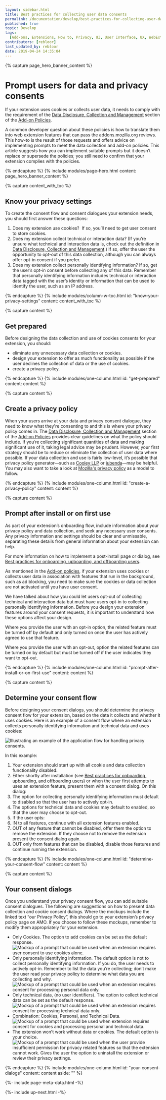 ```yaml
---
layout: sidebar.html
title: Best practices for collecting user data consents
permalink: /documentation/develop/best-practices-for-collecting-user-data-consents/
published: true
topic: Develop
tags:
  [Add-ons, Extensions, How to, Privacy, UI, User Interface, UX, WebExtensions]
contributors: [rebloor]
last_updated_by: rebloor
date: 2019-04-24 14:35:04
---
```


<!-- Page Hero Banner -->

{% capture page_hero_banner_content %}

# Prompt users for data and privacy consents

If your extension uses cookies or collects user data, it needs to comply with the requirement of the [Data Disclosure, Collection and Management](/documentation/publish/add-on-policies/#data-disclosure-collection-and-management) section of the [Add-on Policies](/documentation/publish/add-on-policies/).

A common developer question about these policies is how to translate them into web extension features that can pass the addons.mozilla.org reviews. This how-to is the result of those requests and offers advice on implementing prompts to meet the data collection and add-on policies. This article suggests how you can implement suitable prompts but it doesn’t replace or supersede the policies; you still need to confirm that your extension complies with the policies.

{% endcapture %}
{% include modules/page-hero.html
	content: page_hero_banner_content
%}

<!-- END: Page Hero Banner -->

<!-- Content with Table of Contents Module -->

{% capture content_with_toc %}

## Know your privacy settings

To create the consent flow and consent dialogues your extension needs, you should first answer these questions:

1. Does my extension use cookies?  If so, you’ll need to get user consent to store cookies.
2. Does my extension collect technical or interaction data? (If you’re unsure what technical and interaction data is, check out the definition in [Data Disclosure, Collection and Management](/documentation/publish/add-on-policies/#data-disclosure-collection-and-management).) If so, offer the user the opportunity to opt-out of this data collection, although you can always offer opt-in consent if you prefer.
3. Does my extension collect personally identifying information? If so, get the user’s opt-in consent before collecting any of this data. Remember that personally identifying information includes technical or interaction data tagged with the user’s identity or information that can be used to identify the user, such as an IP address.

{% endcapture %}
{% include modules/column-w-toc.html
  id: "know-your-privacy-settings"
  content: content_with_toc
%}

<!-- END: Content with Table of Contents -->

<!-- Single Column Body Module -->

{% capture content %}

## Get prepared

Before designing the data collection and use of cookies consents for your extension, you should:

- eliminate any unnecessary data collection or cookies.
- design your extension to offer as much functionality as possible if the user declines the collection of data or the use of cookies.
- create a privacy policy.

{% endcapture %}
{% include modules/one-column.html
  id: "get-prepared"
  content: content
%}

<!-- END: Single Column Body Module -->

<!-- Single Column Body Module -->

{% capture content %}

## Create a privacy policy

When your users arrive at your data and privacy consent dialogue, they need to know what they're consenting to and this is where your privacy policy comes in. The [Data Disclosure, Collection and Management](/documentation/publish/add-on-policies/#data-disclosure-collection-and-management) section of the [Add-on Policies](/documentation/publish/add-on-policies/) provides clear guidelines on what the policy should include. If you’re collecting significant quantities of data and making significant use of it, taking legal advice may be prudent. However, your first strategy should be to reduce or eliminate the collection of user data where possible. If your data collection and use is fairly low-level, it’s possible that privacy policy generator—such as [Cooley LLP](https://www.cooleygo.com/documents/privacy-policy/) or [iubenda](http://www.iubenda.com)—may be helpful. You may also want to take a look at [Mozilla's privacy policy](https://www.mozilla.org/privacy/) as a model to follow.

{% endcapture %}
{% include modules/one-column.html
  id: "create-a-privacy-policy"
  content: content
%}

<!-- END: Single Column Body Module -->

<!-- Single Column Body Module -->

{% capture content %}

## Prompt after install or on first use

As part of your extension’s onboarding flow, include information about your privacy policy and data collection, and seek any necessary user consents. Any privacy information and settings should be clear and unmissable, separating these details from general information about your extension can help.

For more information on how to implement a post-install page or dialog, see [Best practices for onboarding, upboarding, and offboarding users](/documentation/develop/onboard-upboard-offboard-users/).

As mentioned in the [Add-on policies](/documentation/publish/add-on-policies/), if your extension uses cookies or collects user data in association with features that run in the background, such as ad blocking, you need to make sure the cookies or data collection are not activated until you have user consent.

We have talked about how you could let users opt-out of collecting technical and interaction data but must have users opt-in to collecting personally identifying information. Before you design your extension features around your consent requests, it is important to understand how these options affect your design.

Where you provide the user with an opt-in option, the related feature must be turned off by default and only turned on once the user has actively agreed to use that feature.

Where you provide the user with an opt-out, option the related features can be turned on by default but must be turned off if the user indicates they want to opt-out.

{% endcapture %}
{% include modules/one-column.html
  id: "prompt-after-install-or-on-first-use"
  content: content
%}

<!-- END: Single Column Body Module -->

<!-- Single Column Body Module -->

{% capture content %}

## Determine your consent flow

Before designing your consent dialogs, you should determine the privacy consent flow for your extension, based on the data it collects and whether it uses cookies. Here is an example of a consent flow where an extension collects personally identifying information and technical data and uses cookies:

![Illustrating an example of the application flow for handling privacy consents.](/_assets/img/documentation/develop/MDN_Privacy_Flags_Flow_Diagram.png)

In this example:

1. Your extension should start up with all cookie and data collection functionality disabled.
2. Either shortly after installation (see [Best practices for onboarding, upboarding, and offboarding users](/documentation/develop/onboard-upboard-offboard-users/)) or when the user first attempts to uses an extension feature, present them with a consent dialog.
   On this dialog:
3. The option for collecting personally identifying information must default to disabled so that the user has to actively opt-in.
4. The options for technical data and cookies may default to enabled, so that the user may choose to opt-out.
5. If the user opts:
6. IN to all features, continue with all extension features enabled.
7. OUT of any feature that cannot be disabled, offer them the option to remove the extension. If they choose not to remove the extension present the consent dialog again.
8. OUT only from features that can be disabled, disable those features and continue running the extension.

{% endcapture %}
{% include modules/one-column.html
  id: "determine-your-consent-flow"
  content: content
%}

<!-- END: Single Column Body Module -->

<!-- Single Column Body Module -->

{% capture content %}

## Your consent dialogs

Once you understand your privacy consent flow, you can add suitable consent dialogues. The following are suggestions on how to present data collection and cookie consent dialogs. Where the mockups include the linked text “our Privacy Policy”, this should go to your extension’s privacy policy page on AMO. If you choose to follow these mockups, remember to modify them appropriately for your extension.

- Only Cookies. The option to add cookies can be set as the default response.
  ![Mockup of a prompt that could be used when an extension requires user consent to use cookies alone.](/_assets/img/documentation/develop/privacy_prompt_mockup_cookies_only.png)
- Only personally identifying information. The default option is not to collect personally identifying information. If you do, the user needs to actively opt-in. Remember to list the data you’re collecting; don’t make the user read your privacy policy to determine what data you are collecting and why.
  ![Mockup of a prompt that could be used when an extension requires consent for processing personal data only.](/_assets/img/documentation/develop/privacy_prompt_mockup_personal_data.png)
- Only technical data, (no user identifiers). The option to collect technical data can be set as the default response.
  ![Mockup of a prompt that could be used when an extension requires consent for processing technical data only.](/_assets/img/documentation/develop/privacy_prompt_mockup_anonymous_data.png)
- Combination: Cookies, Personal, and Technical Data.
  ![Mockup of a prompt that could be used when extension requires consent for cookies and processing personal and technical data.](/_assets/img/documentation/develop/privacy_prompt_mockup_all_three.png)
- The extension won’t work without data or cookies. The default option is your choice.
  ![Mockup of a prompt that could be used when the user provide insufficient permission for privacy related features so that the extension cannot work. Gives the user the option to uninstall the extension or review their privacy settings.](/_assets/img/documentation/develop/privacy_prompt_mockup_remove_extension.png)

{% endcapture %}
{% include modules/one-column.html
  id: "your-consent-dialogs"
  content: content
  aside: ""
%}

<!-- END: Single Column Body Module -->

<!-- Meta Data -->

{%- include page-meta-data.html -%}

<!-- END: Meta Data -->

<!-- Up Next -->

{%- include up-next.html -%}

<!-- END: Up Next -->
